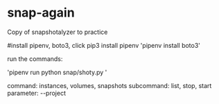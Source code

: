 # snap-again
Copy of snapshotalyzer to practice

#install pipenv, boto3, click
pip3 install pipenv
'pipenv install boto3'

run the commands:

'pipenv run python snap/shoty.py <command> <subcommand> <parameter>'

command: instances, volumes, snapshots
subcommand: list, stop, start
parameter: --project
